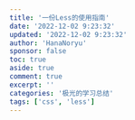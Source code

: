 ```yaml
---
title: '一份Less的使用指南'
date: '2022-12-02 9:23:32'
updated: '2022-12-02 9:23:32'
author: 'HanaNoryu'
sponsor: false
toc: true
aside: true
comment: true
excerpt: ''
categories: '极光的学习总结'
tags: ['css', 'less']
---
```


